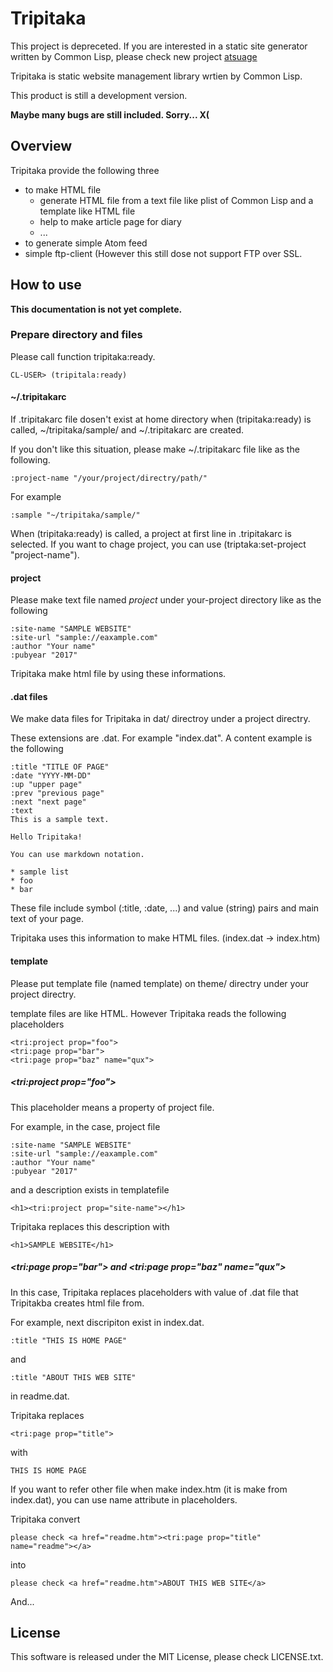 # Tripitaka


This project is depreceted. If you are interested in a static site generator written by Common Lisp, please check new project [atsuage](https://github.com/myaosato/atsuage)







Tripitaka is static website management library wrtien by Common Lisp.

This product is still a development version.

__Maybe many bugs are still included. Sorry... X(__

## Overview

Tripitaka provide the following three

* to make HTML file
    * generate HTML file from a text file like plist of Common Lisp and a template like HTML file
    * help to make article page for diary
    * ...
* to generate simple Atom feed
* simple ftp-client (However this still dose not support FTP over SSL.

## How to use
__This documentation is not yet complete.__

### Prepare directory and files

Please call function tripitaka:ready.

    CL-USER> (tripitala:ready)

#### ~/.tripitakarc

If .tripitakarc file dosen't exist at home directory when (tripitaka:ready) is called, ~/tripitaka/sample/ and ~/.tripitakarc are created.

If you don't like this situation, please make ~/.tripitakarc file like as the following.

    :project-name "/your/project/directry/path/"

For example

    :sample "~/tripitaka/sample/"

When (tripitaka:ready) is called, a project at first line in .tripitakarc is selected. If you want to chage project, you can use (triptaka:set-project "project-name").

#### project

Please make text file named _project_ under your-project directory like as the following

    :site-name "SAMPLE WEBSITE"
    :site-url "sample://eaxample.com"
    :author "Your name"
    :pubyear "2017"

Tripitaka make html file by using these informations.

#### .dat files

We make data files for Tripitaka in dat/ directroy under a project directry.

These extensions are .dat. For example "index.dat". A content example is the following

    :title "TITLE OF PAGE"
    :date "YYYY-MM-DD"
    :up "upper page"
    :prev "previous page"
    :next "next page"
    :text
    This is a sample text.

    Hello Tripitaka!

    You can use markdown notation.

    * sample list
    * foo
    * bar

These file include symbol (:title, :date, ...) and value (string) pairs and main text of your page.

Tripitaka uses this information to make HTML files. (index.dat -&gt; index.htm)

#### template

Please put template file (named template) on theme/ directry under your project directry.

template files are like HTML. However Tripitaka reads the following placeholders

    <tri:project prop="foo">
    <tri:page prop="bar">
    <tri:page prop="baz" name="qux">

##### &lt;tri:project prop="foo"&gt;

This placeholder means a property of project file.

For example, in the case, project file

    :site-name "SAMPLE WEBSITE"
    :site-url "sample://eaxample.com"
    :author "Your name"
    :pubyear "2017"

and  a description exists in templatefile

    <h1><tri:project prop="site-name"></h1>

Tripitaka replaces this description with

    <h1>SAMPLE WEBSITE</h1>

##### &lt;tri:page prop="bar"&gt; and &lt;tri:page prop="baz" name="qux"&gt;

In this case, Tripitaka replaces placeholders with value of .dat file that Tripitakba creates html file from.

For example, next discripiton exist in index.dat.

    :title "THIS IS HOME PAGE"

and

    :title "ABOUT THIS WEB SITE"

in readme.dat.

Tripitaka replaces

    <tri:page prop="title">

with

    THIS IS HOME PAGE

If you want to refer other file when make index.htm (it is make from index.dat), you can use name attribute in placeholders.

Tripitaka convert

    please check <a href="readme.htm"><tri:page prop="title" name="readme"></a>

into

    please check <a href="readme.htm">ABOUT THIS WEB SITE</a>

And...


## License

This software is released under the MIT License, please check LICENSE.txt.
